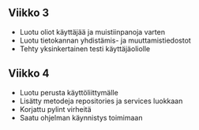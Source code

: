 ## Viikko 3

- Luotu oliot käyttäjää ja muistiinpanoja varten
- Luotu tietokannan yhdistämis- ja muuttamistiedostot
- Tehty yksinkertainen testi käyttäjäoliolle

## Viikko 4
- Luotu perusta käyttöliittymälle
- Lisätty metodeja repositories ja services luokkaan
- Korjattu pylint virheitä
- Saatu ohjelman käynnistys toimimaan
